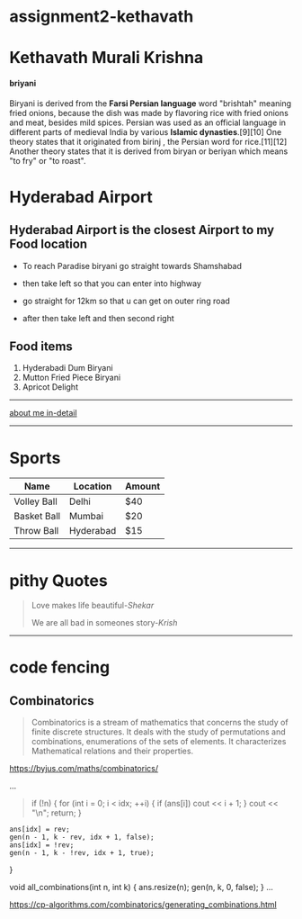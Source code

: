 # assignment2-kethavath
# Kethavath Murali Krishna
#### briyani
Biryani is derived from the **Farsi Persian language** word "brishtah" meaning fried onions, because the dish was made by flavoring rice with fried onions and meat, besides mild spices. Persian was used as an official language in different parts of medieval India by various **Islamic dynasties**.[9][10] One theory states that it originated from birinj , the Persian word for rice.[11][12] Another theory states that it is derived from biryan or beriyan  which means "to fry" or "to roast".

# Hyderabad Airport
## Hyderabad Airport is the closest Airport to my Food location

   - To reach Paradise biryani go straight towards Shamshabad

   - then take left so that you can enter into highway

   - go straight for 12km so that u can get on outer ring road

   - after then take left and then second right

   ## Food items
   
   1. Hyderabadi Dum Biryani
   2. Mutton Fried Piece Biryani
   3. Apricot Delight

   --------------------------------------------------------------------------------------------------

   [about me in-detail](https://github.com/kool-195/assignment2-kethavath/blob/main/AboutMe)


   ---------------------------------------------------------------------------------------------------

# Sports

| Name   | Location   | Amount   |
|--------|------------|----------|
| Volley Ball   |Delhi   | $40   |
| Basket Ball   | Mumbai   | $20   |
| Throw Ball   | Hyderabad   |$15   |

--------------------------------------------------------------------------------------------------------

# pithy Quotes

>Love makes life beautiful-*Shekar*
>
>We are all bad in someones story-*Krish*

---------------------------------------------------------------------------------------------------------

# code fencing

## Combinatorics

> Combinatorics is a stream of mathematics that concerns the study of finite discrete structures. It deals with the study of permutations and combinations, enumerations of the sets of elements. It characterizes Mathematical relations and their properties.

<https://byjus.com/maths/combinatorics/>

...

>   if (!n) {
        for (int i = 0; i < idx; ++i) {
            if (ans[i])
                cout << i + 1;
        }
        cout << "\n";
        return;
    }

    ans[idx] = rev;
    gen(n - 1, k - rev, idx + 1, false);
    ans[idx] = !rev;
    gen(n - 1, k - !rev, idx + 1, true);
}

void all_combinations(int n, int k) {
    ans.resize(n);
    gen(n, k, 0, false);
}
...

<https://cp-algorithms.com/combinatorics/generating_combinations.html>